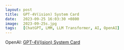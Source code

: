 ```yaml
---
layout: post
title:  GPT-4V(ision) System Card
date:   2023-09-25 16:03:30 +0800
image:  2023-09-25s.jpg
tags:   [ChatGPT, LMM, LLM Transformer, AI, OpenAI]
---
```


OpenAI: [GPT-4V(ision) System Card](https://cdn.openai.com/papers/GPTV_System_Card.pdf)